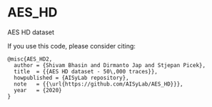 # AES_HD
AES HD dataset


If you use this code, please consider citing:

    @misc{AES_HD2,
      author = {Shivam Bhasin and Dirmanto Jap and Stjepan Picek},
      title  = {{AES HD dataset - 50\,000 traces}},
      howpublished = {AISyLab repository},
      note   = {{\url{https://github.com/AISyLab/AES_HD}}},
      year   = {2020}
    }
